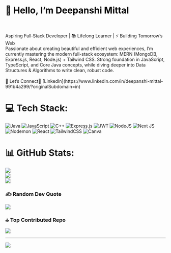 <h1 style="color:black;">👋 <b>Hello, I’m Deepanshi Mittal</b></h1>
<br><br>Aspiring Full‑Stack Developer | 📚 Lifelong Learner | ⚡ Building Tomorrow’s Web<br>Passionate about creating beautiful and efficient web experiences, I’m currently mastering the modern full-stack ecosystem: MERN (MongoDB, Express.js, React, Node.js) + Tailwind CSS. Strong foundation in JavaScript, TypeScript, and Core Java concepts, while diving deeper into Data Structures & Algorithms to write clean, robust code.<br><br>🤝 Let’s Connect💼 [LinkedIn](https://www.linkedin.com/in/deepanshi-mittal-991b4a299/?originalSubdomain=in)

# 💻 Tech Stack:
![Java](https://img.shields.io/badge/java-%23ED8B00.svg?style=for-the-badge&logo=openjdk&logoColor=white) ![JavaScript](https://img.shields.io/badge/javascript-%23323330.svg?style=for-the-badge&logo=javascript&logoColor=%23F7DF1E) ![C++](https://img.shields.io/badge/c++-%2300599C.svg?style=for-the-badge&logo=c%2B%2B&logoColor=white) ![Express.js](https://img.shields.io/badge/express.js-%23404d59.svg?style=for-the-badge&logo=express&logoColor=%2361DAFB) ![JWT](https://img.shields.io/badge/JWT-black?style=for-the-badge&logo=JSON%20web%20tokens) ![NodeJS](https://img.shields.io/badge/node.js-6DA55F?style=for-the-badge&logo=node.js&logoColor=white) ![Next JS](https://img.shields.io/badge/Next-black?style=for-the-badge&logo=next.js&logoColor=white) ![Nodemon](https://img.shields.io/badge/NODEMON-%23323330.svg?style=for-the-badge&logo=nodemon&logoColor=%BBDEAD) ![React](https://img.shields.io/badge/react-%2320232a.svg?style=for-the-badge&logo=react&logoColor=%2361DAFB) ![TailwindCSS](https://img.shields.io/badge/tailwindcss-%2338B2AC.svg?style=for-the-badge&logo=tailwind-css&logoColor=white) ![Canva](https://img.shields.io/badge/Canva-%2300C4CC.svg?style=for-the-badge&logo=Canva&logoColor=white)
# 📊 GitHub Stats:
![](https://github-readme-stats.vercel.app/api?username=Deepanshimittal11&theme=dark&hide_border=false&include_all_commits=false&count_private=false)<br/>
![](https://nirzak-streak-stats.vercel.app/?user=Deepanshimittal11&theme=dark&hide_border=false)<br/>
![](https://github-readme-stats.vercel.app/api/top-langs/?username=Deepanshimittal11&theme=dark&hide_border=false&include_all_commits=false&count_private=false&layout=compact)

### ✍️ Random Dev Quote
![](https://quotes-github-readme.vercel.app/api?type=horizontal&theme=radical)

### 🔝 Top Contributed Repo
![](https://github-contributor-stats.vercel.app/api?username=Deepanshimittal11&limit=5&theme=dark&combine_all_yearly_contributions=true)

---
[![](https://visitcount.itsvg.in/api?id=Deepanshimittal11&icon=0&color=0)](https://visitcount.itsvg.in)

<!-- Proudly created with GPRM ( https://gprm.itsvg.in ) -->
